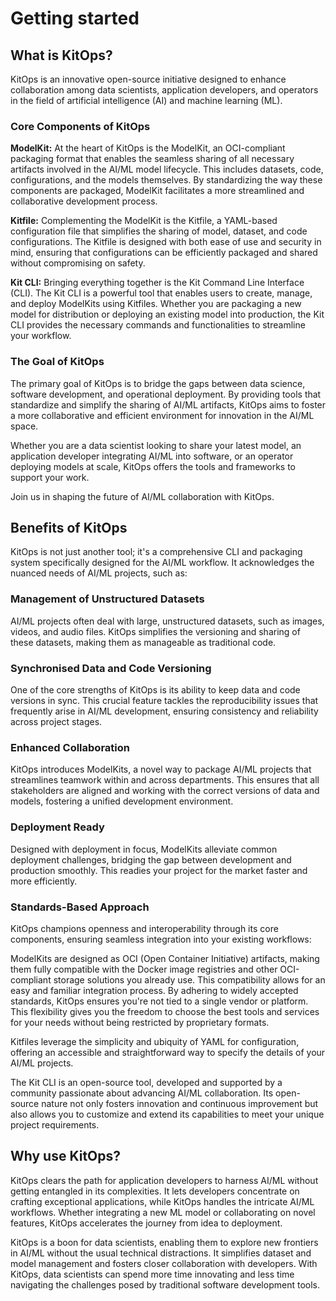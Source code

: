 # Getting started

## What is KitOps?

KitOps is an innovative open-source initiative designed to enhance collaboration among data scientists, application developers, and operators in the field of artificial intelligence (AI) and machine learning (ML).

### Core Components of KitOps

**ModelKit:** At the heart of KitOps is the ModelKit, an OCI-compliant packaging format that enables the seamless sharing of all necessary artifacts involved in the AI/ML model lifecycle. This includes datasets, code, configurations, and the models themselves. By standardizing the way these components are packaged, ModelKit facilitates a more streamlined and collaborative development process.

**Kitfile:** Complementing the ModelKit is the Kitfile, a YAML-based configuration file that simplifies the sharing of model, dataset, and code configurations. The Kitfile is designed with both ease of use and security in mind, ensuring that configurations can be efficiently packaged and shared without compromising on safety.

**Kit CLI:** Bringing everything together is the Kit Command Line Interface (CLI). The Kit CLI is a powerful tool that enables users to create, manage, and deploy ModelKits using Kitfiles. Whether you are packaging a new model for distribution or deploying an existing model into production, the Kit CLI provides the necessary commands and functionalities to streamline your workflow.

### The Goal of KitOps

The primary goal of KitOps is to bridge the gaps between data science, software development, and operational deployment. By providing tools that standardize and simplify the sharing of AI/ML artifacts, KitOps aims to foster a more collaborative and efficient environment for innovation in the AI/ML space.

Whether you are a data scientist looking to share your latest model, an application developer integrating AI/ML into software, or an operator deploying models at scale, KitOps offers the tools and frameworks to support your work.

Join us in shaping the future of AI/ML collaboration with KitOps.


## Benefits of KitOps

KitOps is not just another tool; it's a comprehensive CLI and packaging system specifically designed for the AI/ML workflow. It acknowledges the nuanced needs of AI/ML projects, such as:

### Management of Unstructured Datasets ###
AI/ML projects often deal with large, unstructured datasets, such as images, videos, and audio files. KitOps simplifies the versioning and sharing of these datasets, making them as manageable as traditional code.

### Synchronised Data and Code Versioning ### 
One of the core strengths of KitOps is its ability to keep data and code versions in sync. This crucial feature tackles the reproducibility issues that frequently arise in AI/ML development, ensuring consistency and reliability across project stages.

### Enhanced Collaboration ### 
KitOps introduces ModelKits, a novel way to package AI/ML projects that streamlines teamwork within and across departments. This ensures that all stakeholders are aligned and working with the correct versions of data and models, fostering a unified development environment.

### Deployment Ready ###
Designed with deployment in focus, ModelKits alleviate common deployment challenges, bridging the gap between development and production smoothly. This readies your project for the market faster and more efficiently.

### Standards-Based Approach ###
KitOps champions openness and interoperability through its core components, ensuring seamless integration into your existing workflows:

ModelKits are designed as OCI (Open Container Initiative) artifacts, making them fully compatible with the Docker image registries and other OCI-compliant storage solutions you already use. This compatibility allows for an easy and familiar integration process. By adhering to widely accepted standards, KitOps ensures you're not tied to a single vendor or platform. This flexibility gives you the freedom to choose the best tools and services for your needs without being restricted by proprietary formats.


Kitfiles leverage the simplicity and ubiquity of YAML for configuration, offering an accessible and straightforward way to specify the details of your AI/ML projects.

The Kit CLI is an open-source tool, developed and supported by a community passionate about advancing AI/ML collaboration. Its open-source nature not only fosters innovation and continuous improvement but also allows you to customize and extend its capabilities to meet your unique project requirements.


## Why use KitOps?

KitOps clears the path for application developers to harness AI/ML without getting entangled in its complexities. It lets developers concentrate on crafting exceptional applications, while KitOps handles the intricate AI/ML workflows. Whether integrating a new ML model or collaborating on novel features, KitOps accelerates the journey from idea to deployment.

KitOps is a boon for data scientists, enabling them to explore new frontiers in AI/ML without the usual technical distractions. It simplifies dataset and model management and fosters closer collaboration with developers. With KitOps, data scientists can spend more time innovating and less time navigating the challenges posed by traditional software development tools.


